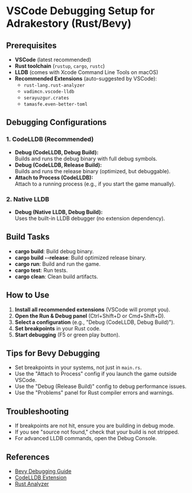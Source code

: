 # VSCode Debugging Setup for Adrakestory (Rust/Bevy)

## Prerequisites

- **VSCode** (latest recommended)
- **Rust toolchain** (`rustup`, `cargo`, `rustc`)
- **LLDB** (comes with Xcode Command Line Tools on macOS)
- **Recommended Extensions** (auto-suggested by VSCode):
  - `rust-lang.rust-analyzer`
  - `vadimcn.vscode-lldb`
  - `serayuzgur.crates`
  - `tamasfe.even-better-toml`

## Debugging Configurations

### 1. CodeLLDB (Recommended)
- **Debug (CodeLLDB, Debug Build):**  
  Builds and runs the debug binary with full debug symbols.
- **Debug (CodeLLDB, Release Build):**  
  Builds and runs the release binary (optimized, but debuggable).
- **Attach to Process (CodeLLDB):**  
  Attach to a running process (e.g., if you start the game manually).

### 2. Native LLDB
- **Debug (Native LLDB, Debug Build):**  
  Uses the built-in LLDB debugger (no extension dependency).

## Build Tasks

- **cargo build**: Build debug binary.
- **cargo build --release**: Build optimized release binary.
- **cargo run**: Build and run the game.
- **cargo test**: Run tests.
- **cargo clean**: Clean build artifacts.

## How to Use

1. **Install all recommended extensions** (VSCode will prompt you).
2. **Open the Run & Debug panel** (Ctrl+Shift+D or Cmd+Shift+D).
3. **Select a configuration** (e.g., "Debug (CodeLLDB, Debug Build)").
4. **Set breakpoints** in your Rust code.
5. **Start debugging** (F5 or green play button).

## Tips for Bevy Debugging

- Set breakpoints in your systems, not just in `main.rs`.
- Use the "Attach to Process" config if you launch the game outside VSCode.
- Use the "Debug (Release Build)" config to debug performance issues.
- Use the "Problems" panel for Rust compiler errors and warnings.

## Troubleshooting

- If breakpoints are not hit, ensure you are building in debug mode.
- If you see "source not found," check that your build is not stripped.
- For advanced LLDB commands, open the Debug Console.

## References

- [Bevy Debugging Guide](https://bevyengine.org/learn/book/getting-started/debugging/)
- [CodeLLDB Extension](https://marketplace.visualstudio.com/items?itemName=vadimcn.vscode-lldb)
- [Rust Analyzer](https://marketplace.visualstudio.com/items?itemName=rust-lang.rust-analyzer)
